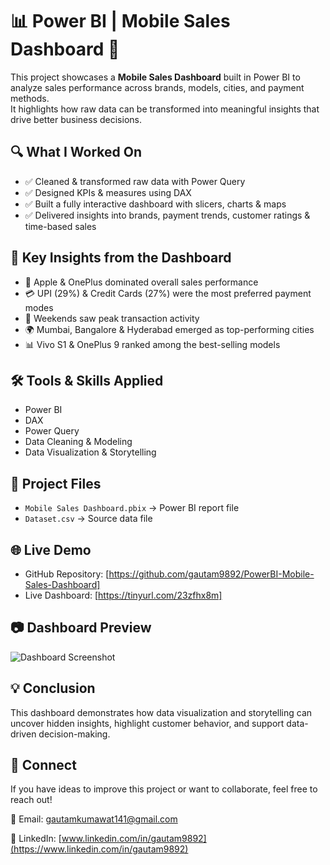 # 📊 Power BI | Mobile Sales Dashboard 📱

This project showcases a **Mobile Sales Dashboard** built in Power BI to analyze sales performance across brands, models, cities, and payment methods.  
It highlights how raw data can be transformed into meaningful insights that drive better business decisions.  


## 🔍 What I Worked On
- ✅ Cleaned & transformed raw data with Power Query  
- ✅ Designed KPIs & measures using DAX  
- ✅ Built a fully interactive dashboard with slicers, charts & maps  
- ✅ Delivered insights into brands, payment trends, customer ratings & time-based sales  



## 📌 Key Insights from the Dashboard
- 📱 Apple & OnePlus dominated overall sales performance  
- 💳 UPI (29%) & Credit Cards (27%) were the most preferred payment modes  
- 📆 Weekends saw peak transaction activity  
- 🌍 Mumbai, Bangalore & Hyderabad emerged as top-performing cities  
- 📊 Vivo S1 & OnePlus 9 ranked among the best-selling models  



## 🛠️ Tools & Skills Applied
- Power BI  
- DAX  
- Power Query  
- Data Cleaning & Modeling  
- Data Visualization & Storytelling  



## 📂 Project Files
- `Mobile Sales Dashboard.pbix` → Power BI report file  
- `Dataset.csv`  → Source data file  



## 🌐 Live Demo
- GitHub Repository: [https://github.com/gautam9892/PowerBI-Mobile-Sales-Dashboard]  
- Live Dashboard: [https://tinyurl.com/23zfhx8m]  



## 📷 Dashboard Preview
![Dashboard Screenshot](Add-your-screenshot-link-here)  



## 💡 Conclusion
This dashboard demonstrates how data visualization and storytelling can uncover hidden insights, highlight customer behavior, and support data-driven decision-making.  



## 🔗 Connect 
If you have ideas to improve this project or want to collaborate, feel free to reach out!

📧 Email: [gautamkumawat141@gmail.com](mailto:gautamkumawat141@gmail.com)  

🔗 LinkedIn: [www.linkedin.com/in/gautam9892](https://www.linkedin.com/in/gautam9892)  


